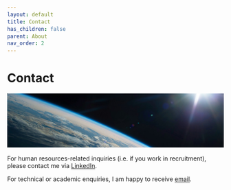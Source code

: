 ```yaml
---
layout: default
title: Contact
has_children: false
parent: About
nav_order: 2
---
```

# Contact

![headshot](/resources/space_cover_2.jpg)

For human resources-related inquiries (i.e. if you work in recruitment), please contact me via [LinkedIn](https://www.linkedin.com/in/andrewscoins/).

For technical or academic enquiries, I am happy to receive [email](mailto:andrewdscoins@gmail.com).
